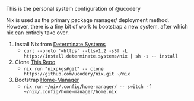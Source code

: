 This is the personal system configuration of @ucodery

Nix is used as the primary package manager/ deployment method.
However, there is a tiny bit of work to bootstrap a new system, after which nix can entirely take over.

1. Install Nix from [Determinate Systems](https://zero-to-nix.com/start/install)
    * `curl --proto '=https' --tlsv1.2 -sSf -L https://install.determinate.systems/nix | sh -s -- install`
2. Clone [This Repo](https://github.com/ucoery/nix)
    * `nix run "nixpkgs#git" -- clone https://github.com/ucodery/nix.git ~/nix`
3. Bootstrap [Home-Manager](https://nix-community.github.io/home-manager/index.xhtml)
    * `nix run ~/nix/.config/home-manager/ -- switch -f ~/nix/.config/home-manager/home.nix`
